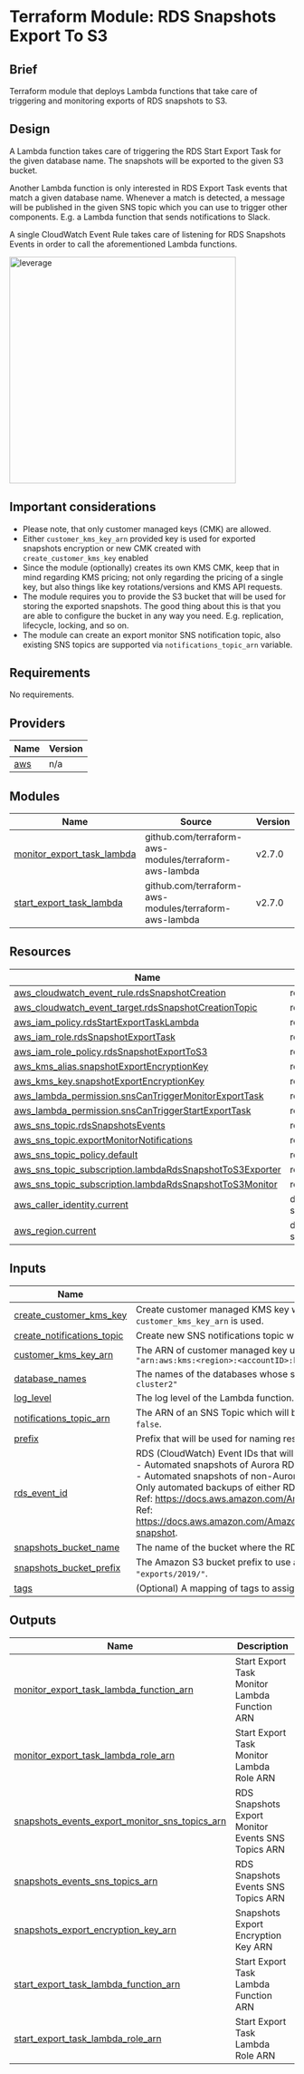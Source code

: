 # Terraform Module: RDS Snapshots Export To S3

## Brief
Terraform module that deploys Lambda functions that take care of triggering and monitoring exports of RDS snapshots to S3.

## Design
A Lambda function takes care of triggering the RDS Start Export Task for the given database name. The snapshots will be exported to the given S3 bucket.

Another Lambda function is only interested in RDS Export Task events that match a given database name. Whenever a match is detected, a message will be published in the given SNS topic which you can use to trigger other components. E.g. a Lambda function that sends notifications to Slack.

A single CloudWatch Event Rule takes care of listening for RDS Snapshots Events in order to call the aforementioned Lambda functions.

<div align="left">
  <img src="https://raw.githubusercontent.com/binbashar/terraform-aws-rds-export-to-s3/master/assets/rds-export-to-s3.png" alt="leverage" width="400"/>
</div>

## Important considerations
* Please note, that only customer managed keys (CMK) are allowed.
* Either `customer_kms_key_arn` provided key is used for exported snapshots encryption or new CMK created with `create_customer_kms_key` enabled
* Since the module (optionally) creates its own KMS CMK, keep that in mind regarding KMS pricing; not only regarding the pricing of a single key, but also things like key rotations/versions and KMS API requests.
* The module requires you to provide the S3 bucket that will be used for storing the exported snapshots. The good thing about this is that you are able to configure the bucket in any way you need. E.g. replication, lifecycle, locking, and so on.
* The module can create an export monitor SNS notification topic, also existing SNS topics are supported via `notifications_topic_arn` variable.

## Requirements

No requirements.

## Providers

| Name | Version |
|------|---------|
| <a name="provider_aws"></a> [aws](#provider\_aws) | n/a |

## Modules

| Name | Source | Version |
|------|--------|---------|
| <a name="module_monitor_export_task_lambda"></a> [monitor\_export\_task\_lambda](#module\_monitor\_export\_task\_lambda) | github.com/terraform-aws-modules/terraform-aws-lambda | v2.7.0 |
| <a name="module_start_export_task_lambda"></a> [start\_export\_task\_lambda](#module\_start\_export\_task\_lambda) | github.com/terraform-aws-modules/terraform-aws-lambda | v2.7.0 |

## Resources

| Name | Type |
|------|------|
| [aws_cloudwatch_event_rule.rdsSnapshotCreation](https://registry.terraform.io/providers/hashicorp/aws/latest/docs/resources/cloudwatch_event_rule) | resource |
| [aws_cloudwatch_event_target.rdsSnapshotCreationTopic](https://registry.terraform.io/providers/hashicorp/aws/latest/docs/resources/cloudwatch_event_target) | resource |
| [aws_iam_policy.rdsStartExportTaskLambda](https://registry.terraform.io/providers/hashicorp/aws/latest/docs/resources/iam_policy) | resource |
| [aws_iam_role.rdsSnapshotExportTask](https://registry.terraform.io/providers/hashicorp/aws/latest/docs/resources/iam_role) | resource |
| [aws_iam_role_policy.rdsSnapshotExportToS3](https://registry.terraform.io/providers/hashicorp/aws/latest/docs/resources/iam_role_policy) | resource |
| [aws_kms_alias.snapshotExportEncryptionKey](https://registry.terraform.io/providers/hashicorp/aws/latest/docs/resources/kms_alias) | resource |
| [aws_kms_key.snapshotExportEncryptionKey](https://registry.terraform.io/providers/hashicorp/aws/latest/docs/resources/kms_key) | resource |
| [aws_lambda_permission.snsCanTriggerMonitorExportTask](https://registry.terraform.io/providers/hashicorp/aws/latest/docs/resources/lambda_permission) | resource |
| [aws_lambda_permission.snsCanTriggerStartExportTask](https://registry.terraform.io/providers/hashicorp/aws/latest/docs/resources/lambda_permission) | resource |
| [aws_sns_topic.rdsSnapshotsEvents](https://registry.terraform.io/providers/hashicorp/aws/latest/docs/resources/sns_topic) | resource |
| [aws_sns_topic.exportMonitorNotifications](https://registry.terraform.io/providers/hashicorp/aws/latest/docs/resources/sns_topic) | resource |
| [aws_sns_topic_policy.default](https://registry.terraform.io/providers/hashicorp/aws/latest/docs/resources/sns_topic_policy) | resource |
| [aws_sns_topic_subscription.lambdaRdsSnapshotToS3Exporter](https://registry.terraform.io/providers/hashicorp/aws/latest/docs/resources/sns_topic_subscription) | resource |
| [aws_sns_topic_subscription.lambdaRdsSnapshotToS3Monitor](https://registry.terraform.io/providers/hashicorp/aws/latest/docs/resources/sns_topic_subscription) | resource |
| [aws_caller_identity.current](https://registry.terraform.io/providers/hashicorp/aws/latest/docs/data-sources/caller_identity) | data source |
| [aws_region.current](https://registry.terraform.io/providers/hashicorp/aws/latest/docs/data-sources/region) | data source |

## Inputs

| Name | Description | Type | Default | Required |
|------|-------------|------|---------|:--------:|
| <a name="input_create_customer_kms_key"></a> [create\_customer\_kms\_key](#input\_create\_customer\_kms\_key) | Create customer managed KMS key which is used for encrypting the exported snapshots on S3. If set to `false`, then `customer_kms_key_arn` is used. | `bool` | `false` | no |
| <a name="input_create_notifications_topic"></a> [create\_notifications\_topic](#input\_create\_notifications\_topic) | Create new SNS notifications topic which will be used for publishing notifications messages. | `bool` | `true` | no |
| <a name="input_customer_kms_key_arn"></a> [customer\_kms\_key\_arn](#input\_customer\_kms\_key\_arn) | The ARN of customer managed key used for RDS export encryption. Mandatory if `create_customer_kms_key` is set to `false`. Ex: `"arn:aws:kms:<region>:<accountID>:key/<key-id>"` | `string` | `null` | no |
| <a name="input_database_names"></a> [database\_names](#input\_database\_names) | The names of the databases whose snapshots we want to export to S3. Comma-separated values), ex: `"db-cluster1, db-cluster2"` | `string` | `null` | yes |
| <a name="input_log_level"></a> [log\_level](#input\_log\_level) | The log level of the Lambda function. | `string` | `"INFO"` | no |
| <a name="input_notifications_topic_arn"></a> [notifications\_topic\_arn](#input\_notifications\_topic\_arn) | The ARN of an SNS Topic which will be used for publishing notifications messages. Required if `create_notifications_topic` is set to `false`. | `string` | `null` | no |
| <a name="input_prefix"></a> [prefix](#input\_prefix) | Prefix that will be used for naming resources. | `string` | `null` | no |
| <a name="input_rds_event_ids"></a> [rds\_event\_id](#input\_rds\_event\_ids) | RDS (CloudWatch) Event IDs that will trigger the calling of RDS Start Export Task API:<br>- Automated snapshots of Aurora RDS: RDS-EVENT-0169<br>- Automated snapshots of non-Aurora RDS: RDS-EVENT-0091<br>Only automated backups of either RDS Aurora and RDS non-Aurora are supported.<br>Ref: https://docs.aws.amazon.com/AmazonRDS/latest/UserGuide/USER_Events.Messages.html#USER_Events.Messages.snapshot<br>Ref: https://docs.aws.amazon.com/AmazonRDS/latest/AuroraUserGuide/USER_Events.Messages.html#USER_Events.Messages.cluster-snapshot. | `string` | `"RDS-EVENT-0091, RDS-EVENT-0169"` | no |
| <a name="input_snapshots_bucket_name"></a> [snapshots\_bucket\_name](#input\_snapshots\_bucket\_name) | The name of the bucket where the RDS snapshots will be exported to. | `string` | `null` | yes |
| <a name="input_snapshots_bucket_prefix"></a> [snapshots\_bucket\_prefix](#input\_snapshots\_bucket\_prefix) | The Amazon S3 bucket prefix to use as the file name and path of the exported snapshot. For example, use the prefix `"exports/2019/"`. | `string` | `null` | yes |
| <a name="input_tags"></a> [tags](#input\_tags) | (Optional) A mapping of tags to assign to the bucket. | `map(string)` | `{}` | no |

## Outputs

| Name | Description |
|------|-------------|
| <a name="output_monitor_export_task_lambda_function_arn"></a> [monitor\_export\_task\_lambda\_function\_arn](#output\_monitor\_export\_task\_lambda\_function\_arn) | Start Export Task Monitor Lambda Function ARN |
| <a name="output_monitor_export_task_lambda_role_arn"></a> [monitor\_export\_task\_lambda\_role\_arn](#output\_monitor\_export\_task\_lambda\_role\_arn) | Start Export Task Monitor Lambda Role ARN |
| <a name="output_snapshots_events_export_monitor_sns_topics_arn"></a> [snapshots\_events\_export\_monitor\_sns\_topics\_arn](#output\_snapshots\_events_export\_monitor\_sns\_topics\_arn) | RDS Snapshots Export Monitor Events SNS Topics ARN |
| <a name="output_snapshots_events_sns_topics_arn"></a> [snapshots\_events\_sns\_topics\_arn](#output\_snapshots\_events\_sns\_topics\_arn) | RDS Snapshots Events SNS Topics ARN |
| <a name="output_snapshots_export_encryption_key_arn"></a> [snapshots\_export\_encryption\_key\_arn](#output\_snapshots\_export\_encryption\_key\_arn) | Snapshots Export Encryption Key ARN |
| <a name="output_start_export_task_lambda_function_arn"></a> [start\_export\_task\_lambda\_function\_arn](#output\_start\_export\_task\_lambda\_function\_arn) | Start Export Task Lambda Function ARN |
| <a name="output_start_export_task_lambda_role_arn"></a> [start\_export\_task\_lambda\_role\_arn](#output\_start\_export\_task\_lambda\_role\_arn) | Start Export Task Lambda Role ARN |
